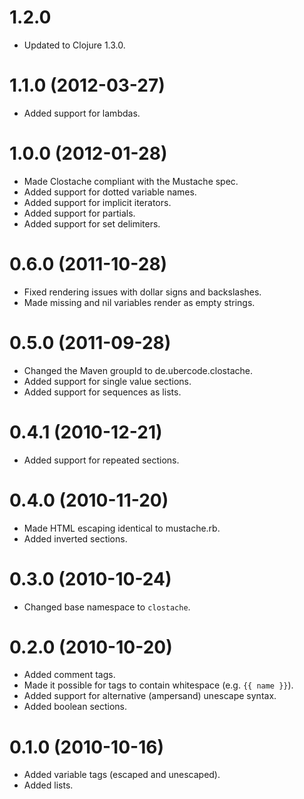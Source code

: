 1.2.0
==================
* Updated to Clojure 1.3.0.

1.1.0 (2012-03-27)
==================
* Added support for lambdas.

1.0.0 (2012-01-28)
==================
* Made Clostache compliant with the Mustache spec.
* Added support for dotted variable names.
* Added support for implicit iterators.
* Added support for partials.
* Added support for set delimiters.

0.6.0 (2011-10-28)
==================
* Fixed rendering issues with dollar signs and backslashes.
* Made missing and nil variables render as empty strings.

0.5.0 (2011-09-28)
==================
* Changed the Maven groupId to de.ubercode.clostache.
* Added support for single value sections.
* Added support for sequences as lists.

0.4.1 (2010-12-21)
==================
* Added support for repeated sections.

0.4.0 (2010-11-20)
==================
* Made HTML escaping identical to mustache.rb.
* Added inverted sections.

0.3.0 (2010-10-24)
==================
* Changed base namespace to `clostache`.

0.2.0 (2010-10-20)
==================
* Added comment tags.
* Made it possible for tags to contain whitespace (e.g. `{{ name }}`).
* Added support for alternative (ampersand) unescape syntax.
* Added boolean sections.

0.1.0 (2010-10-16)
==================
* Added variable tags (escaped and unescaped).
* Added lists.
